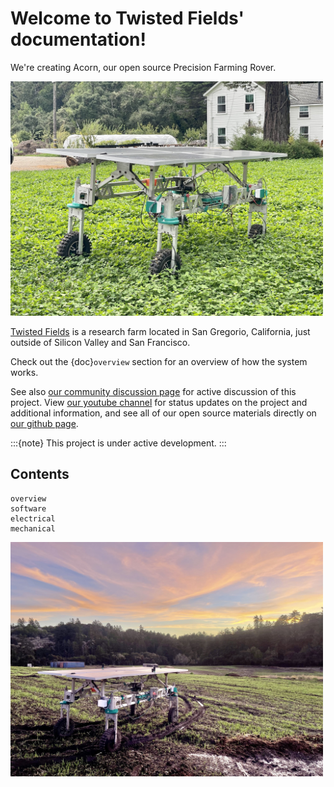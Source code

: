 # Welcome to Twisted Fields' documentation!

We're creating Acorn, our open source Precision Farming Rover.

<img src="images/acorn.jpeg" alt="A photo showing Acorn in the grass." width="500"> 

[Twisted Fields](https://www.twistedfields.com/) is a research farm located in
San Gregorio, California, just outside of Silicon Valley and San Francisco.

Check out the {doc}`overview` section for an overview of how the system works.

See also [our community discussion page](https://community.twistedfields.com/) for active discussion of this project. View [our youtube channel](https://www.youtube.com/@twistedfields) for status updates on the project and additional information, and see all of our open source materials directly on [our github page](https://github.com/Twisted-Fields/).

:::{note}
This project is under active development.
:::

## Contents

```{toctree}
overview
software
electrical
mechanical
```

 <img src="images/sunset.jpeg" alt="A photo showing Acorn under the sunset." width="500"> 